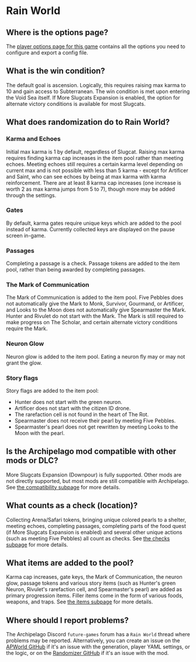 # Rain World

## Where is the options page?

The [player options page for this game](../player-options) contains all the options you need to configure and export a
config file.

## What is the win condition?

The default goal is ascension.
Logically, this requires raising max karma to 10 and gain access to Subterranean.
The win condition is met upon entering the Void Sea itself.
If More Slugcats Expansion is enabled,
the option for alternate victory conditions is available for most Slugcats.

## What does randomization do to Rain World?

### Karma and Echoes
Initial max karma is 1 by default, regardless of Slugcat.
Raising max karma requires finding karma cap increases in the item pool rather than meeting echoes.
Meeting echoes still requires a certain karma level depending on current max
and is not possible with less than 5 karma -
except for Artificer and Saint, who can see echoes by being at max karma with karma reinforcement.
There are at least 8 karma cap increases
(one increase is worth 2 as max karma jumps from 5 to 7),
though more may be added through the settings.

### Gates
By default, karma gates require unique keys which are added to the pool instead of karma.
Currently collected keys are displayed on the pause screen in-game.

### Passages
Completing a passage is a check.
Passage tokens are added to the item pool, rather than being awarded by completing passages.

### The Mark of Communication
The Mark of Communication is added to the item pool.
Five Pebbles does not automatically give the Mark to Monk, Survivor, Gourmand, or Artificer,
and Looks to the Moon does not automatically give Spearmaster the Mark.
Hunter and Rivulet do not start with the Mark.
The Mark is still required to make progress on The Scholar,
and certain alternate victory conditions require the Mark.

### Neuron Glow
Neuron glow is added to the item pool.
Eating a neuron fly may or may not grant the glow.

### Story flags
Story flags are added to the item pool:
- Hunter does not start with the green neuron.
- Artificer does not start with the citizen ID drone.
- The rarefaction cell is not found in the heart of The Rot.
- Spearmaster does not receive their pearl by meeting Five Pebbles.
- Spearmaster's pearl does not get rewritten by meeting Looks to the Moon with the pearl.

## Is the Archipelago mod compatible with other mods or DLC?

More Slugcats Expansion (Downpour) is fully supported.
Other mods are not directly supported, but most mods are still compatible with Archipelago.
See [the compatibility subpage](/tutorial/Rain%20World/compatibility/en) for more details.

## What counts as a check (location)?

Collecting Arena/Safari tokens, bringing unique colored pearls to a shelter,
meeting echoes, completing passages, completing parts of the food quest (if More Slugcats Expansion is enabled)
and several other unique actions (such as meeting Five Pebbles) all count as checks.
See [the checks subpage](/tutorial/Rain%20World/checks/en) for more details.

## What items are added to the pool?

Karma cap increases, gate keys, the Mark of Communication, the neuron glow, passage tokens and
various story items (such as Hunter's green Neuron, Rivulet's rarefaction cell, and Spearmaster's pearl)
are added as primary progression items.
Filler items come in the form of various foods, weapons, and traps.
See [the items subpage](/tutorial/Rain%20World/items/en) for more details.

## Where should I report problems?

The Archipelago Discord `future-games` forum has a `Rain World` thread where problems may be reported.
Alternatively, you can create an issue
on the [APWorld GitHub](https://github.com/alphappy/ArchipelagoRW/issues)
if it's an issue with the generation, player YAML settings, or the logic,
or on the [Randomizer GitHub](https://github.com/SaltiestSyrup/RWRandomizer/issues)
if it's an issue with the mod.
